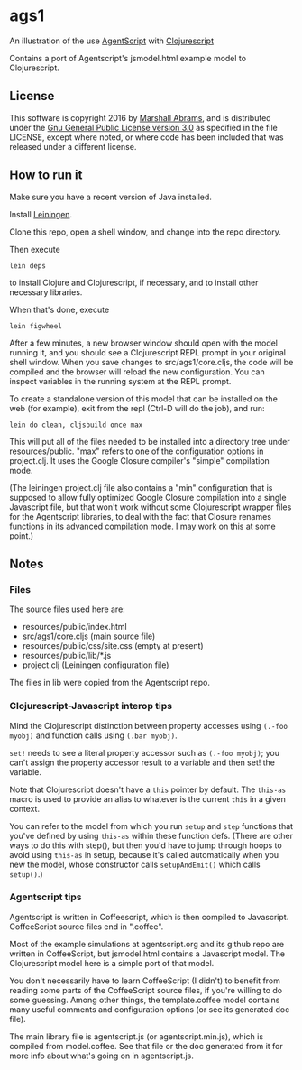 # ags1
An illustration of the use [AgentScript](http://agentscript.org)
with [Clojurescript](http://clojurescript.org)

Contains a port of Agentscript's jsmodel.html example model to
Clojurescript.

## License

This software is copyright 2016 by [Marshall
Abrams](http://members.logical.net/~marshall/), and is distributed
under the [Gnu General Public License version
3.0](http://www.gnu.org/copyleft/gpl.html) as specified in the file
LICENSE, except where noted, or where code has been included that was
released under a different license.  

## How to run it

Make sure you have a recent version of Java installed.

Install [Leiningen](http://leiningen.org).

Clone this repo, open a shell window, and change into the repo
directory.

Then execute 

    lein deps

to install Clojure and Clojurescript, if necessary, and to
install other necessary libraries.

When that's done, execute

    lein figwheel

After a few minutes, a new browser window should open with the model
running it, and you should see a Clojurescript REPL prompt in your
original shell window.  When you save changes to src/ags1/core.cljs, the
code will be compiled and the browser will reload the new configuration.
You can inspect variables in the running system at the REPL prompt.

To create a standalone version of this model that can be installed on
the web (for example), exit from the repl (Ctrl-D will do the job), and
run:

    lein do clean, cljsbuild once max

This will put all of the files needed to be installed into a directory
tree under resources/public.  "max" refers to one of the configuration
options in project.clj.  It uses the Google Closure compiler's "simple"
compilation mode.

(The leiningen project.clj file also contains a "min" configuration that
is supposed to allow fully optimized Google Closure compilation into a
single Javascript file, but that won't work without some Clojurescript
wrapper files for the Agentscript libraries, to deal with the fact that
Closure renames functions in its advanced compilation mode.  I may work
on this at some point.)

## Notes

### Files

The source files used here are:

* resources/public/index.html
* src/ags1/core.cljs (main source file)
* resources/public/css/site.css (empty at present)
* resources/public/lib/*.js
* project.clj (Leiningen configuration file)

The files in lib were copied from the Agentscript repo.  

### Clojurescript-Javascript interop tips

Mind the Clojurescript distinction between property accesses using
`(.-foo myobj)` and function calls using `(.bar myobj)`.

`set!` needs to see a literal property accessor such as `(.-foo
myobj)`; you can't assign the property accessor result to a variable and
then set! the variable.

Note that Clojurescript doesn't have a `this` pointer by default.
The `this-as` macro is used to provide an alias to whatever
is the current `this` in a given context.

You can refer to the model from which you run `setup` and `step`
functions that you've defined by using `this-as` within these function
defs.  (There are other ways to do this with step(), but then you'd
have to jump through hoops to avoid using `this-as` in setup, because
it's called automatically when you new the model, whose constructor
calls `setupAndEmit()` which calls `setup()`.)

### Agentscript tips

Agentscript is written in Coffeescript, which is then compiled to
Javascript.  CoffeeScript source files end in ".coffee".

Most of the example simulations at agentscript.org and its github repo
are written in CoffeeScript, but jsmodel.html contains a Javascript
model.  The Clojurescript model here is a simple port of that model.

You don't necessarily have to learn CoffeeScript (I didn't) to benefit
from reading some parts of the CoffeeScript source files, if you're
willing to do some guessing.  Among other things, the template.coffee
model contains many useful comments and configuration options (or see
its generated doc file).

The main library file is agentscript.js (or agentscript.min.js), which
is compiled from model.coffee.  See that file or the doc generated from
it for more info about what's going on in agentscript.js.
